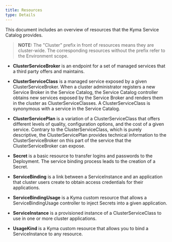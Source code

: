 ```yaml
---
title: Resources
type: Details
---
```


This document includes an overview of resources that the Kyma Service Catalog provides.

>**NOTE:** The "Cluster" prefix in front of resources means they are cluster-wide. The corresponding resources without the prefix refer to the Environment scope.   

* **ClusterServiceBroker** is an endpoint for a set of managed services that a third party offers and maintains.

* **ClusterServiceClass** is a managed service exposed by a given ClusterServiceBroker. When a cluster administrator registers a new Service Broker in the Service Catalog, the Service Catalog controller obtains new services exposed by the Service Broker and renders them in the cluster as ClusterServiceClasses. A ClusterServiceClass is synonymous with a service in the Service Catalog.

* **ClusterServicePlan** is a variation of a ClusterServiceClass that offers different levels of quality, configuration options, and the cost of a given service. Contrary to the ClusterServiceClass, which is purely descriptive, the ClusterServicePlan provides technical information to the ClusterServiceBroker on this part of the service that the ClusterServiceBroker can expose.

* **Secret** is a basic resource to transfer logins and passwords to the Deployment. The service binding process leads to the creation of a Secret.

* **ServiceBinding** is a link between a ServiceInstance and an application that cluster users create to obtain access credentials for their applications.

* **ServiceBindingUsage** is a Kyma custom resource that allows a ServiceBindingUsage controller to inject Secrets into a given application.

* **ServiceInstance** is a provisioned instance of a ClusterServiceClass to use in one or more cluster applications.

* **UsageKind** is a Kyma custom resource that allows you to bind a ServiceInstance to any resource.
